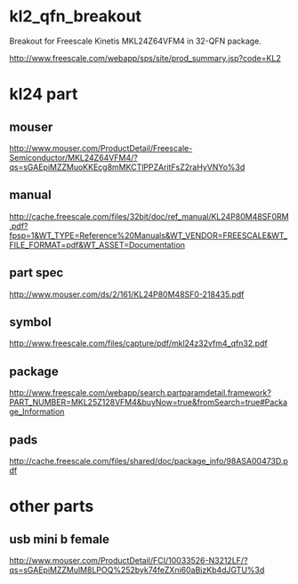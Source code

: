 kl2_qfn_breakout
================

Breakout for Freescale Kinetis MKL24Z64VFM4 in 32-QFN package.

http://www.freescale.com/webapp/sps/site/prod_summary.jsp?code=KL2

kl24 part
=====
mouser
-----
http://www.mouser.com/ProductDetail/Freescale-Semiconductor/MKL24Z64VFM4/?qs=sGAEpiMZZMuoKKEcg8mMKCTlPPZAritFsZ2raHyVNYo%3d

manual
-----
http://cache.freescale.com/files/32bit/doc/ref_manual/KL24P80M48SF0RM.pdf?fpsp=1&WT_TYPE=Reference%20Manuals&WT_VENDOR=FREESCALE&WT_FILE_FORMAT=pdf&WT_ASSET=Documentation

part spec
-----
http://www.mouser.com/ds/2/161/KL24P80M48SF0-218435.pdf

symbol
-----
http://www.freescale.com/files/capture/pdf/mkl24z32vfm4_qfn32.pdf

package
-----
http://www.freescale.com/webapp/search.partparamdetail.framework?PART_NUMBER=MKL25Z128VFM4&buyNow=true&fromSearch=true#Package_Information

pads
-----
http://cache.freescale.com/files/shared/doc/package_info/98ASA00473D.pdf

other parts
=====
usb mini b female
-----
http://www.mouser.com/ProductDetail/FCI/10033526-N3212LF/?qs=sGAEpiMZZMulM8LPOQ%252byk74feZXni60aBizKb4dJGTU%3d
